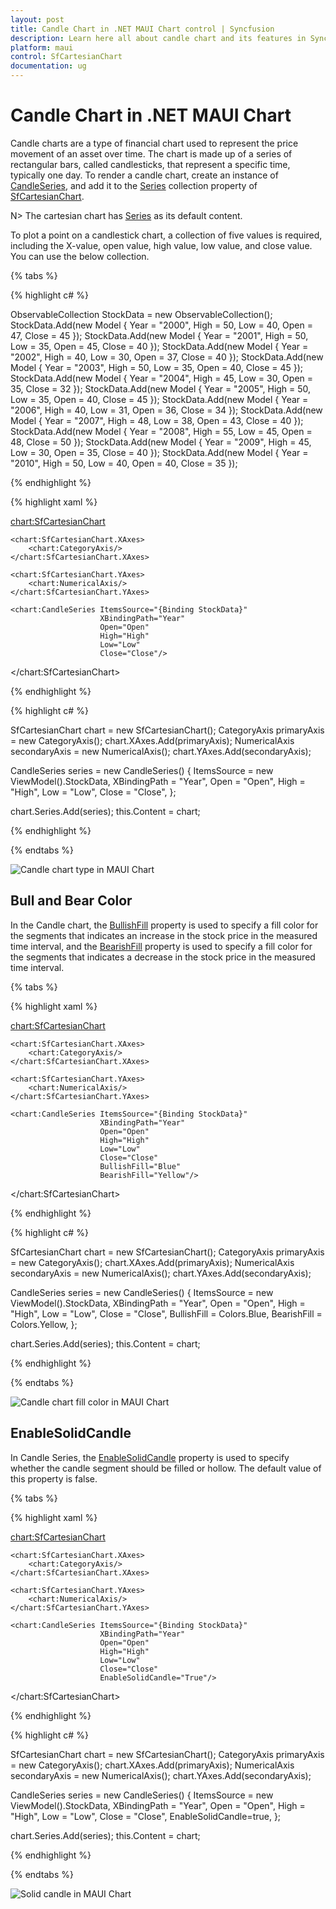 ```yaml
---
layout: post
title: Candle Chart in .NET MAUI Chart control | Syncfusion
description: Learn here all about candle chart and its features in Syncfusion .NET MAUI Chart (SfCartesianChart) control.
platform: maui
control: SfCartesianChart
documentation: ug
---
```


# Candle Chart in .NET MAUI Chart

Candle charts are a type of financial chart used to represent the price movement of an asset over time. The chart is made up of a series of rectangular bars, called candlesticks, that represent a specific time, typically one day. To render a candle chart, create an instance of [CandleSeries](https://help.syncfusion.com/cr/maui/Syncfusion.Maui.Charts.CandleSeries.html), and add it to the [Series](https://help.syncfusion.com/cr/maui/Syncfusion.Maui.Charts.SfCartesianChart.html#Syncfusion_Maui_Charts_SfCartesianChart_Series) collection property of [SfCartesianChart](https://help.syncfusion.com/cr/maui/Syncfusion.Maui.Charts.SfCartesianChart.html?tabs=tabid-1).

N> The cartesian chart has [Series](https://help.syncfusion.com/cr/maui/Syncfusion.Maui.Charts.SfCartesianChart.html#Syncfusion_Maui_Charts_SfCartesianChart_Series) as its default content.

To plot a point on a candlestick chart, a collection of five values is required, including the X-value, open value, high value, low value, and close value. You can use the below collection.

{% tabs %}

{% highlight c# %}

ObservableCollection<Model> StockData = new ObservableCollection<Model>();
StockData.Add(new Model { Year = "2000", High = 50, Low = 40, Open = 47, Close = 45 });
StockData.Add(new Model { Year = "2001", High = 50, Low = 35, Open = 45, Close = 40 });
StockData.Add(new Model { Year = "2002", High = 40, Low = 30, Open = 37, Close = 40 });
StockData.Add(new Model { Year = "2003", High = 50, Low = 35, Open = 40, Close = 45 });
StockData.Add(new Model { Year = "2004", High = 45, Low = 30, Open = 35, Close = 32 });
StockData.Add(new Model { Year = "2005", High = 50, Low = 35, Open = 40, Close = 45 });
StockData.Add(new Model { Year = "2006", High = 40, Low = 31, Open = 36, Close = 34 });
StockData.Add(new Model { Year = "2007", High = 48, Low = 38, Open = 43, Close = 40 });
StockData.Add(new Model { Year = "2008", High = 55, Low = 45, Open = 48, Close = 50 });
StockData.Add(new Model { Year = "2009", High = 45, Low = 30, Open = 35, Close = 40 });
StockData.Add(new Model { Year = "2010", High = 50, Low = 40, Open = 40, Close = 35 });

{% endhighlight %}

{% highlight xaml %}

<chart:SfCartesianChart>

    <chart:SfCartesianChart.XAxes>
        <chart:CategoryAxis/>
    </chart:SfCartesianChart.XAxes>

    <chart:SfCartesianChart.YAxes>
        <chart:NumericalAxis/>
    </chart:SfCartesianChart.YAxes>   

    <chart:CandleSeries ItemsSource="{Binding StockData}"
                        XBindingPath="Year"
                        Open="Open"
                        High="High"
                        Low="Low"
                        Close="Close"/>

</chart:SfCartesianChart>

{% endhighlight %}

{% highlight c# %}

SfCartesianChart chart = new SfCartesianChart();
CategoryAxis primaryAxis = new CategoryAxis();
chart.XAxes.Add(primaryAxis);
NumericalAxis secondaryAxis = new NumericalAxis();
chart.YAxes.Add(secondaryAxis);

CandleSeries series = new CandleSeries()
{
    ItemsSource = new ViewModel().StockData,
    XBindingPath = "Year",
    Open = "Open",
    High = "High",
    Low = "Low",
    Close = "Close",
};

chart.Series.Add(series);
this.Content = chart;

{% endhighlight %}

{% endtabs %}

![Candle chart type in MAUI Chart](Chart-types-images/CandleBasicRendering.png)

## Bull and Bear Color

In the Candle chart, the [BullishFill](https://help.syncfusion.com/cr/maui/Syncfusion.Maui.Charts.FinancialSeriesBase.html#Syncfusion_Maui_Charts_FinancialSeriesBase_BullishFill) property is used to specify a fill color for the segments that indicates an increase in the stock price in the measured time interval, and the [BearishFill](https://help.syncfusion.com/cr/maui/Syncfusion.Maui.Charts.FinancialSeriesBase.html#Syncfusion_Maui_Charts_FinancialSeriesBase_BearishFill) property is used to specify a fill color for the segments that indicates a decrease in the stock price in the measured time interval.

{% tabs %}

{% highlight xaml %}

<chart:SfCartesianChart>

    <chart:SfCartesianChart.XAxes>
        <chart:CategoryAxis/>
    </chart:SfCartesianChart.XAxes>

    <chart:SfCartesianChart.YAxes>
        <chart:NumericalAxis/>
    </chart:SfCartesianChart.YAxes>   

    <chart:CandleSeries ItemsSource="{Binding StockData}"
                        XBindingPath="Year"
                        Open="Open"
                        High="High"
                        Low="Low"
                        Close="Close"
                        BullishFill="Blue"
                        BearishFill="Yellow"/>

</chart:SfCartesianChart>

{% endhighlight %}

{% highlight c# %}

SfCartesianChart chart = new SfCartesianChart();
CategoryAxis primaryAxis = new CategoryAxis();
chart.XAxes.Add(primaryAxis);
NumericalAxis secondaryAxis = new NumericalAxis();
chart.YAxes.Add(secondaryAxis);

CandleSeries series = new CandleSeries()
{
    ItemsSource = new ViewModel().StockData,
    XBindingPath = "Year",
    Open = "Open",
    High = "High",
    Low = "Low",
    Close = "Close",
    BullishFill = Colors.Blue,
    BearishFill = Colors.Yellow,
};

chart.Series.Add(series);
this.Content = chart;

{% endhighlight %}

{% endtabs %}

![Candle chart fill color in MAUI Chart](Chart-types-images/CandleFillColor.png)

## EnableSolidCandle

In Candle Series, the [EnableSolidCandle](https://help.syncfusion.com/cr/maui/Syncfusion.Maui.Charts.CandleSeries.html#Syncfusion_Maui_Charts_CandleSeries_EnableSolidCandleProperty) property is used to specify whether the candle segment should be filled or hollow. The default value of this property is false.

{% tabs %}

{% highlight xaml %}

<chart:SfCartesianChart>

    <chart:SfCartesianChart.XAxes>
        <chart:CategoryAxis/>
    </chart:SfCartesianChart.XAxes>

    <chart:SfCartesianChart.YAxes>
        <chart:NumericalAxis/>
    </chart:SfCartesianChart.YAxes>   

    <chart:CandleSeries ItemsSource="{Binding StockData}"
                        XBindingPath="Year"
                        Open="Open"
                        High="High"
                        Low="Low"
                        Close="Close"
                        EnableSolidCandle="True"/>

</chart:SfCartesianChart>

{% endhighlight %}

{% highlight c# %}

SfCartesianChart chart = new SfCartesianChart();
CategoryAxis primaryAxis = new CategoryAxis();
chart.XAxes.Add(primaryAxis);
NumericalAxis secondaryAxis = new NumericalAxis();
chart.YAxes.Add(secondaryAxis);

CandleSeries series = new CandleSeries()
{
    ItemsSource = new ViewModel().StockData,
    XBindingPath = "Year",
    Open = "Open",
    High = "High",
    Low = "Low",
    Close = "Close",
    EnableSolidCandle=true,
};

chart.Series.Add(series);
this.Content = chart;

{% endhighlight %}

{% endtabs %}

![Solid candle in MAUI Chart](Chart-types-images/SolidCandles.png)